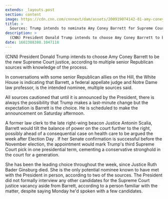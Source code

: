 ```yaml
--- 
extends: _layouts.post 
section: content 
image: https://cdn.cnn.com/cnnnext/dam/assets/200919074142-01-amy-coney-barrett-super-tease.jpg 
title: > 
  Sources: Trump intends to nominate Amy Coney Barrett for Supreme Court 
description: > 
  (CNN) President Donald Trump intends to choose Amy Coney Barrett to be the new Supreme Court justice, according to multiple senior Republican sources with knowledge of the process.All sources cautioned that until it is announced by the President, there is always the possibility that Trump makes a last-minute change but the expectation is Barrett is the choice.If her Senate confirmation is successful before the November election, the appointment would mark Trump's third Supreme Court pick in one presidential term, cementing a conservative stronghold in the court for a generation.She is the only potential nominee known to have met with the President in person, according to two of the sources.The President did not formally interview any other candidates for the Supreme Court justice vacancy aside from Barrett, according to a person familiar with the matter, despite saying Monday he'd spoken with a few candidates. 
date: 1602388388.1047118 
--- 
```

(CNN) President Donald Trump intends to choose Amy Coney Barrett to be the new Supreme Court justice, according to multiple senior Republican sources with knowledge of the process.

In conversations with some senior Republican allies on the Hill, the White House is indicating that Barrett, a federal appellate judge and Notre Dame law professor, is the intended nominee, multiple sources said.

All sources cautioned that until it is announced by the President, there is always the possibility that Trump makes a last-minute change but the expectation is Barrett is the choice. He is scheduled to make the announcement on Saturday afternoon.

A former law clerk to the late right-wing beacon Justice Antonin Scalia, Barrett would tilt the balance of power on the court further to the right, possibly ahead of a consequential case on health care to be argued the week after Election Day . If her Senate confirmation is successful before the November election, the appointment would mark Trump's third Supreme Court pick in one presidential term, cementing a conservative stronghold in the court for a generation.

She has been the leading choice throughout the week, since Justice Ruth Bader Ginsburg died. She is the only potential nominee known to have met with the President in person, according to two of the sources. The President did not formally interview any other candidates for the Supreme Court justice vacancy aside from Barrett, according to a person familiar with the matter, despite saying Monday he'd spoken with a few candidates.